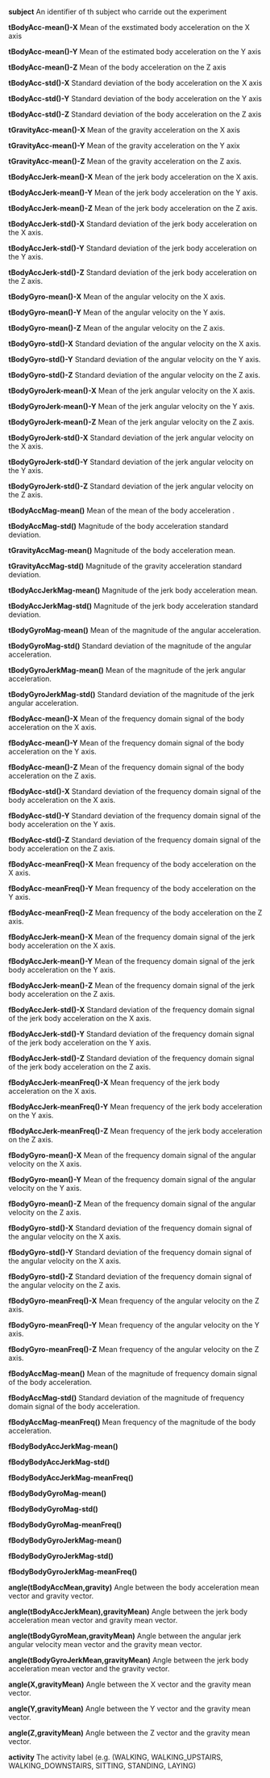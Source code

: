 **subject**
	An identifier of th subject  who carride out the experiment 

**tBodyAcc-mean()-X**
	Mean of the exstimated body acceleration on the X axis
 
**tBodyAcc-mean()-Y**
	Mean of the estimated body acceleration on the Y axis
	
**tBodyAcc-mean()-Z**
	Mean of the body acceleration on the Z axis

**tBodyAcc-std()-X**
	Standard deviation of the body acceleration on the X axis

**tBodyAcc-std()-Y**
	Standard deviation of the body acceleration on the Y axis

**tBodyAcc-std()-Z**
	Standard deviation of the body acceleration on the Z axis

**tGravityAcc-mean()-X**
	Mean of the gravity acceleration on the X axis

**tGravityAcc-mean()-Y**
	Mean of the gravity acceleration on the Y axix

**tGravityAcc-mean()-Z**
	Mean of the gravity acceleration on the Z axis.

**tBodyAccJerk-mean()-X**
	Mean of the jerk body acceleration on the X axis.

**tBodyAccJerk-mean()-Y**
	Mean of the jerk body acceleration on the Y axis.

**tBodyAccJerk-mean()-Z**
	Mean of the jerk body acceleration on the Z axis.

**tBodyAccJerk-std()-X**
	Standard deviation of the jerk body acceleration on the X axis.

**tBodyAccJerk-std()-Y**
	Standard deviation of the jerk body acceleration on the Y axis.

**tBodyAccJerk-std()-Z**
	Standard deviation of the jerk body acceleration on the Z axis.

**tBodyGyro-mean()-X**
	Mean of the angular velocity on the X axis.

**tBodyGyro-mean()-Y**
	Mean of the angular velocity on the Y axis.

**tBodyGyro-mean()-Z**
	Mean of the angular velocity on the Z axis.

**tBodyGyro-std()-X**
	Standard deviation of the angular velocity on the X axis.

**tBodyGyro-std()-Y**
	Standard deviation of the angular velocity on the Y axis.

**tBodyGyro-std()-Z**
	Standard deviation of the angular velocity on the Z axis.

**tBodyGyroJerk-mean()-X**
	Mean of the jerk angular velocity on the X axis.

**tBodyGyroJerk-mean()-Y**
	Mean of the jerk angular velocity on the Y axis.

**tBodyGyroJerk-mean()-Z**
	Mean of the jerk angular velocity on the Z axis.

**tBodyGyroJerk-std()-X**
	Standard deviation of the jerk angular velocity on the X axis.
	
**tBodyGyroJerk-std()-Y**
	Standard deviation of the jerk angular velocity on the Y axis.
	
**tBodyGyroJerk-std()-Z**
	Standard deviation of the jerk angular velocity on the Z axis.
	
**tBodyAccMag-mean()**
	Mean of the mean of the body acceleration .
                  
**tBodyAccMag-std()**
	Magnitude of the body acceleration standard deviation.

**tGravityAccMag-mean()**
	Magnitude of the body acceleration mean.

**tGravityAccMag-std()**
	Magnitude of the gravity acceleration standard deviation.

**tBodyAccJerkMag-mean()**
	Magnitude of the jerk body acceleration mean.

**tBodyAccJerkMag-std()**
	Magnitude of the jerk body acceleration standard deviation.

**tBodyGyroMag-mean()**
	Mean of the magnitude of the angular acceleration.

**tBodyGyroMag-std()**
	Standard deviation of the magnitude of the angular acceleration.

**tBodyGyroJerkMag-mean()**
	Mean of the magnitude of the jerk angular acceleration.

**tBodyGyroJerkMag-std()**
	Standard deviation of the magnitude of the jerk angular acceleration.

**fBodyAcc-mean()-X**
	Mean of the frequency domain signal of the body acceleration on the X axis.

**fBodyAcc-mean()-Y**
	Mean of the frequency domain signal of the body acceleration on the Y axis.

**fBodyAcc-mean()-Z**
	Mean of the frequency domain signal of the body acceleration on the Z axis.
	
**fBodyAcc-std()-X**
	Standard deviation of the frequency domain signal of the body acceleration on the X axis.

**fBodyAcc-std()-Y**
	Standard deviation of the frequency domain signal of the body acceleration on the Y axis.

**fBodyAcc-std()-Z**
	Standard deviation of the frequency domain signal of the body acceleration on the Z axis.

**fBodyAcc-meanFreq()-X**
	Mean frequency of the body acceleration on the X axis.
 
**fBodyAcc-meanFreq()-Y**
	Mean frequency of the body acceleration on the Y axis.

**fBodyAcc-meanFreq()-Z**
	Mean frequency of the body acceleration on the Z axis.

**fBodyAccJerk-mean()-X**
	Mean of the frequency domain signal of the jerk body acceleration on the X axis.

**fBodyAccJerk-mean()-Y**
	Mean of the frequency domain signal of the jerk body acceleration on the Y axis.

**fBodyAccJerk-mean()-Z**
	Mean of the frequency domain signal of the jerk body acceleration on the Z axis.

**fBodyAccJerk-std()-X**
	Standard deviation of the frequency domain signal of the jerk body acceleration on the X axis.

**fBodyAccJerk-std()-Y**
	Standard deviation of the frequency domain signal of the jerk body acceleration on the Y axis.

**fBodyAccJerk-std()-Z**
	Standard deviation of the frequency domain signal of the jerk body acceleration on the Z axis.

**fBodyAccJerk-meanFreq()-X**
	Mean frequency of the jerk body acceleration on the X axis.

**fBodyAccJerk-meanFreq()-Y**
	Mean frequency of the jerk body acceleration on the Y axis.

**fBodyAccJerk-meanFreq()-Z**
	Mean frequency of the jerk body acceleration on the Z axis.

**fBodyGyro-mean()-X**
	Mean of the frequency domain signal of the angular velocity on the X axis.

**fBodyGyro-mean()-Y**
	Mean of the frequency domain signal of the angular velocity on the Y axis.

**fBodyGyro-mean()-Z**
	Mean of the frequency domain signal of the angular velocity on the Z axis.

**fBodyGyro-std()-X**
	Standard deviation of the frequency domain signal of the angular velocity on the X axis.

**fBodyGyro-std()-Y**
	Standard deviation of the frequency domain signal of the angular velocity on the X axis.

**fBodyGyro-std()-Z**
	Standard deviation of the frequency domain signal of the angular velocity on the Z axis.

**fBodyGyro-meanFreq()-X**
	Mean frequency of the angular velocity on the Z axis.

**fBodyGyro-meanFreq()-Y**
	Mean frequency of the angular velocity on the Y axis.

**fBodyGyro-meanFreq()-Z**
	Mean frequency of the angular velocity on the Z axis.

**fBodyAccMag-mean()**
	Mean of the magnitude of frequency domain signal of the body acceleration.

**fBodyAccMag-std()**
	Standard deviation of the magnitude of frequency domain signal of the body acceleration.

**fBodyAccMag-meanFreq()**
	Mean frequency of the magnitude of the body acceleration.

**fBodyBodyAccJerkMag-mean()**

**fBodyBodyAccJerkMag-std()**

**fBodyBodyAccJerkMag-meanFreq()**

**fBodyBodyGyroMag-mean()**

**fBodyBodyGyroMag-std()**

**fBodyBodyGyroMag-meanFreq()**

**fBodyBodyGyroJerkMag-mean()**

**fBodyBodyGyroJerkMag-std()**

**fBodyBodyGyroJerkMag-meanFreq()**

**angle(tBodyAccMean,gravity)**
	Angle between the body acceleration mean vector and gravity vector.

**angle(tBodyAccJerkMean),gravityMean)**
	Angle between the jerk body acceleration mean vector and gravity mean vector.

**angle(tBodyGyroMean,gravityMean)**
	Angle between the angular jerk angular velocity mean vector and the gravity mean vector.

**angle(tBodyGyroJerkMean,gravityMean)**
	Angle between the jerk body acceleration mean vector and the gravity vector.

**angle(X,gravityMean)**
	Angle between the X vector and the gravity mean vector.

**angle(Y,gravityMean)**
	Angle between the Y vector and the gravity mean vector.

**angle(Z,gravityMean)**
	Angle between the Z vector and the gravity mean vector.

**activity**
	The activity label (e.g. (WALKING, WALKING_UPSTAIRS, WALKING_DOWNSTAIRS, SITTING, STANDING, LAYING)

